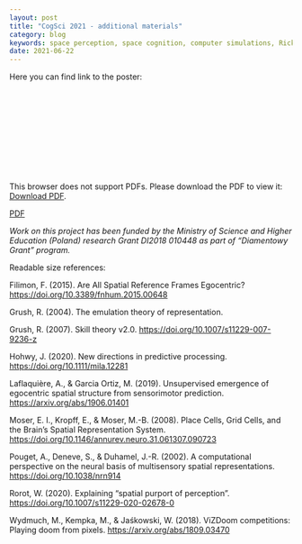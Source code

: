 ```yaml
---
layout: post
title: "CogSci 2021 - additional materials"
category: blog
keywords: space perception, space cognition, computer simulations, Rick Grush, Society for Philosophy and Psychology, conference, poster
date: 2021-06-22
---
```



Here you can find link to the poster:

<object data="https://wiktor.rorot.pl/files/rorot-modeling-spatial-purport-cogsci.pdf" type="application/pdf" width="100%" height="750px">
    <embed src="https://wiktor.rorot.pl/files/rorot-modeling-spatial-purport-cogsci.pdf" type="application/pdf">
        <p>This browser does not support PDFs. Please download the PDF to view it: <a href="https://wiktor.rorot.pl/files/rorot-modeling-spatial-purport-cogsci.pdf" target="_blank">Download PDF</a>.</p>
    </embed>
</object>


<a href="https://wiktor.rorot.pl/files/rorot-modeling-spatial-purport-cogsci.pdf" target="_blank">PDF</a>

*Work on this project has been funded by the Ministry of Science and Higher Education (Poland) research Grant DI2018 010448 as part of “Diamentowy Grant” program.*

Readable size references:

Filimon, F. (2015). Are All Spatial Reference Frames Egocentric? https://doi.org/10.3389/fnhum.2015.00648

Grush, R. (2004). The emulation theory of representation.

Grush, R. (2007). Skill theory v2.0. https://doi.org/10.1007/s11229-007-9236-z

Hohwy, J. (2020). New directions in predictive processing. https://doi.org/10.1111/mila.12281

Laflaquière, A., & Garcia Ortiz, M. (2019). Unsupervised emergence of egocentric spatial structure from sensorimotor prediction.
https://arxiv.org/abs/1906.01401

Moser, E. I., Kropff, E., & Moser, M.-B. (2008). Place Cells, Grid Cells, and the Brain’s Spatial Representation System. https://doi.org/10.1146/annurev.neuro.31.061307.090723

Pouget, A., Deneve, S., & Duhamel, J.-R. (2002). A computational perspective on the neural basis of multisensory spatial representations. https://doi.org/10.1038/nrn914

Rorot, W. (2020). Explaining “spatial purport of perception”. https://doi.org/10.1007/s11229-020-02678-0

Wydmuch, M., Kempka, M., & Jaśkowski, W. (2018). ViZDoom competitions: Playing doom from pixels. https://arxiv.org/abs/1809.03470
